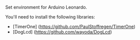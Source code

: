 Set environment for Arduino Leonardo.

You'll need to install the following libraries:
- [TimerOne] (https://github.com/PaulStoffregen/TimerOne)
- [DogLcd] (https://github.com/wayoda/DogLcd)
